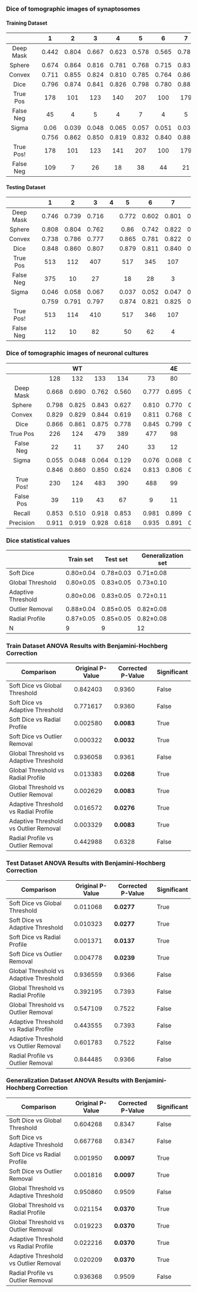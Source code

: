 
### Dice of tomographic images of synaptosomes
#### Training Dataset

|           |   |   1   |   2   |   3   |   4   |   5   |   6   |   7   |   8   |   9   |   10  |   |       |
|:---------:|:-:|:-----:|:-----:|:-----:|:-----:|:-----:|:-----:|:-----:|:-----:|:-----:|:-----:|:-:|:-----:|
| Deep Mask |   | 0.442 | 0.804 | 0.667 | 0.623 | 0.578 | 0.565 | 0.780 | 0.749 | 0.588 | 0.746 |   | 0.654 |
|   Sphere  |   | 0.674 | 0.864 | 0.816 | 0.781 | 0.768 | 0.715 | 0.831 | 0.806 | 0.777 | 0.872 |   |  0.79 |
|   Convex  |   | 0.711 | 0.855 | 0.824 | 0.810 | 0.785 | 0.764 | 0.868 | 0.805 | 0.803 | 0.872 |   | 0.810 |
|    Dice   |   | 0.796 | 0.874 | 0.841 | 0.826 | 0.798 | 0.780 | 0.880 | 0.843 | 0.846 | 0.892 |   | 0.838 |
|  True Pos |   |  178  |  101  |  123  |  140  |  207  |  100  |  179  |  119  |  123  |  124  |   | 139.4 |
| False Neg |   |   45  |   4   |   5   |   4   |   7   |   4   |   5   |   13  |   12  |   5   |   |  10.4 |
|   Sigma   |   |  0.06 | 0.039 | 0.048 | 0.065 | 0.057 | 0.051 | 0.031 |  0.04 | 0.041 | 0.031 |   | 0.046 |
|           |   | 0.756 | 0.862 | 0.850 | 0.819 | 0.832 | 0.840 | 0.880 | 0.836 | 0.834 | 0.880 |   | 0.839 |
| True Pos! |   |  178  |  101  |  123  |  141  |  207  |  100  |  179  |  119  |  123  |  124  |   | 139.5 |
| False Neg |   |  109  |   7   |   26  |   18  |   38  |   44  |   21  |   18  |   25  |   19  |   |  32.5 |

#### Testing Dataset

|           |   |   1   |   2   |   3   | 4 |   5   |   6   |   7   |   8   |   9   |   10  |   |       |
|:---------:|:-:|:-----:|:-----:|:-----:|:-:|:-----:|:-----:|:-----:|:-----:|:-----:|:-----:|:-:|:-----:|
| Deep Mask |   | 0.746 | 0.739 | 0.716 |   | 0.772 | 0.602 | 0.801 | 0.832 | 0.143 | 0.774 |   | 0.748 |
|   Sphere  |   | 0.808 | 0.804 | 0.762 |   |  0.86 | 0.742 | 0.822 | 0.822 | 0.112 | 0.821 |   | 0.805 |
|   Convex  |   | 0.738 | 0.786 | 0.777 |   | 0.865 | 0.781 | 0.822 | 0.822 | 0.117 | 0.831 |   | 0.803 |
|    Dice   |   | 0.848 | 0.860 | 0.807 |   | 0.879 | 0.811 | 0.840 | 0.831 | 0.171 | 0.838 |   | 0.839 |
|  True Pos |   |  513  |  112  |  407  |   |  517  |  345  |  107  |   98  |   31  |   75  |   | 271.8 |
| False Neg |   |  375  |   10  |   27  |   |   18  |   28  |   3   |   2   |   23  |   1   |   |   58  |
|   Sigma   |   | 0.046 | 0.058 | 0.067 |   | 0.037 | 0.052 | 0.047 | 0.041 | 0.500 | 0.052 |   |  0.05 |
|           |   | 0.759 | 0.791 | 0.797 |   | 0.874 | 0.821 | 0.825 | 0.855 | 0.151 | 0.851 |   | 0.822 |
| True Pos! |   |  513  |  114  |  410  |   |  517  |  346  |  107  |   98  |   47  |   76  |   | 272.6 |
| False Neg |   |  112  |   10  |   82  |   |   50  |   62  |   4   |   9   |  231  |   15  |   |   43  |


### Dice of tomographic images of neuronal cultures

|           |   |       |   WT  |       |       |   |       |   4E  |       |       |   |       |   4K  |       |       |   |       |       |
|:---------:|:-:|:-----:|:-----:|:-----:|:-----:|:-:|:-----:|:-----:|:-----:|:-----:|:-:|:-----:|:-----:|:-----:|:-----:|:-:|:-----:|:-----:|
|           |   |  128  |  132  |  133  |  134  |   |   73  |   80  |   84  |  102  |   |  114  |  115  |  116  |  123  |   |       |       |
| Deep Mask |   | 0.668 | 0.690 | 0.762 | 0.560 |   | 0.777 | 0.695 | 0.859 | 0.735 |   | 0.649 | 0.569 | 0.622 | 0.637 |   | 0.696 | 0.083 |
|   Sphere  |   | 0.798 | 0.825 | 0.843 | 0.627 |   | 0.810 | 0.770 | 0.916 | 0.854 |   | 0.708 | 0.641 | 0.715 | 0.676 |   | 0.777 | 0.087 |
|   Convex  |   | 0.829 | 0.829 | 0.844 | 0.619 |   | 0.811 | 0.768 | 0.878 | 0.847 |   | 0.709 | 0.602 | 0.672 | 0.643 |   | 0.768 | 0.092 |
|    Dice   |   | 0.866 | 0.861 | 0.875 | 0.778 |   | 0.845 | 0.799 | 0.915 | 0.892 |   | 0.803 | 0.665 | 0.830 | 0.821 |   | 0.844 | 0.042 |
|  True Pos |   |  226  |  124  |  479  |  389  |   |  477  |   98  |  437  |   92  |   |   98  |  131  |  182  |   54  |   | 241.5 | 169.7 |
| False Neg |   |   22  |   11  |   37  |  240  |   |   33  |   12  |   44  |   11  |   |   29  |   32  |  112  |   11  |   |  51.1 |  69.0 |
|   Sigma   |   | 0.055 | 0.048 | 0.064 | 0.129 |   | 0.076 | 0.068 | 0.064 | 0.047 |   | 0.094 | 0.145 | 0.094 | 0.092 |   | 0.076 | 0.025 |
|           |   | 0.846 | 0.860 | 0.850 | 0.624 |   | 0.813 | 0.806 | 0.878 | 0.870 |   | 0.726 | 0.622 | 0.698 | 0.648 |   | 0.784 | 0.093 |
| True Pos! |   |  230  |  124  |  483  |  390  |   |  488  |   99  |  452  |   92  |   |  100  |  135  |  183  |   57  |   | 245.3 | 173.0 |
| False Pos |   |   39  |  119  |   43  |   67  |   |   9   |   11  |   7   |   17  |   |   8   |   31  |   35  |   5   |   |  32.7 |  34.8 |
|   Recall  |   | 0.853 | 0.510 | 0.918 | 0.853 |   | 0.981 | 0.899 | 0.984 | 0.844 |   | 0.925 | 0.809 | 0.839 | 0.915 |   |       |       |
| Precision |   | 0.911 | 0.919 | 0.928 | 0.618 |   | 0.935 | 0.891 | 0.909 | 0.893 |   | 0.772 | 0.804 | 0.619 | 0.831 |   |       |       |

### Dice statistical values
|                    | Train set | Test set  | Generalization set |
|--------------------|-----------|-----------|--------------------|
| Soft Dice          | 0.80±0.04 | 0.78±0.03 | 0.71±0.08          |
| Global Threshold   | 0.80±0.05 | 0.83±0.05 | 0.73±0.10          |
| Adaptive Threshold | 0.80±0.06 | 0.83±0.05 | 0.72±0.11          |
| Outlier Removal    | 0.88±0.04 | 0.85±0.05 | 0.82±0.08          |
| Radial Profile     | 0.87±0.05 | 0.85±0.05 | 0.82±0.08          |
| N                  | 9         | 9         | 12                 |


### Train Dataset ANOVA Results with Benjamini-Hochberg Correction
| Comparison                          | Original P-Value | Corrected P-Value | Significant |
|-------------------------------------|------------------|-------------------|-------------|
| Soft Dice vs Global Threshold       | 0.842403         | 0.9360            | False       |
| Soft Dice vs Adaptive Threshold     | 0.771617         | 0.9360            | False       |
| Soft Dice vs Radial Profile         | 0.002580         | **0.0083**        | True        |
| Soft Dice vs Outlier Removal        | 0.000322         | **0.0032**        | True        |
| Global Threshold vs Adaptive Threshold | 0.936058      | 0.9361            | False       |
| Global Threshold vs Radial Profile  | 0.013383         | **0.0268**        | True        |
| Global Threshold vs Outlier Removal | 0.002629         | **0.0083**        | True        |
| Adaptive Threshold vs Radial Profile| 0.016572         | **0.0276**        | True        |
| Adaptive Threshold vs Outlier Removal | 0.003329       | **0.0083**        | True        |
| Radial Profile vs Outlier Removal   | 0.442988         | 0.6328            | False       |

### Test Dataset ANOVA Results with Benjamini-Hochberg Correction
| Comparison                          | Original P-Value | Corrected P-Value | Significant |
|-------------------------------------|------------------|-------------------|-------------|
| Soft Dice vs Global Threshold       | 0.011068         | **0.0277**        | True        |
| Soft Dice vs Adaptive Threshold     | 0.010323         | **0.0277**        | True        |
| Soft Dice vs Radial Profile         | 0.001371         | **0.0137**        | True        |
| Soft Dice vs Outlier Removal        | 0.004778         | **0.0239**        | True        |
| Global Threshold vs Adaptive Threshold | 0.936559      | 0.9366            | False       |
| Global Threshold vs Radial Profile  | 0.392195         | 0.7393            | False       |
| Global Threshold vs Outlier Removal | 0.547109         | 0.7522            | False       |
| Adaptive Threshold vs Radial Profile| 0.443555         | 0.7393            | False       |
| Adaptive Threshold vs Outlier Removal | 0.601783       | 0.7522            | False       |
| Radial Profile vs Outlier Removal   | 0.844485         | 0.9366            | False       |

### Generalization Dataset ANOVA Results with Benjamini-Hochberg Correction
| Comparison                          | Original P-Value | Corrected P-Value | Significant |
|-------------------------------------|------------------|-------------------|-------------|
| Soft Dice vs Global Threshold       | 0.604268         | 0.8347            | False       |
| Soft Dice vs Adaptive Threshold     | 0.667768         | 0.8347            | False       |
| Soft Dice vs Radial Profile         | 0.001950         | **0.0097**        | True        |
| Soft Dice vs Outlier Removal        | 0.001816         | **0.0097**        | True        |
| Global Threshold vs Adaptive Threshold | 0.950860      | 0.9509            | False       |
| Global Threshold vs Radial Profile  | 0.021154         | **0.0370**        | True        |
| Global Threshold vs Outlier Removal | 0.019223         | **0.0370**        | True        |
| Adaptive Threshold vs Radial Profile| 0.022216         | **0.0370**        | True        |
| Adaptive Threshold vs Outlier Removal | 0.020209       | **0.0370**        | True        |
| Radial Profile vs Outlier Removal   | 0.936368         | 0.9509            | False       |
